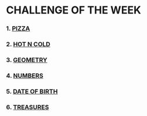 # CHALLENGE OF THE WEEK
### 1. [PIZZA](https://github.com/Carl0sss/core-code-from-scratch-readme/blob/main/WEEK%20CHALLENGES/WEEK%201/PIZZA)
### 2. [HOT N COLD](https://github.com/Carl0sss/core-code-from-scratch-readme/blob/main/WEEK%20CHALLENGES/WEEK%201/PIZZA)
### 3. [GEOMETRY](https://github.com/Carl0sss/core-code-from-scratch-readme/blob/main/WEEK%20CHALLENGES/WEEK%201/PIZZA)
### 4. [NUMBERS](https://github.com/Carl0sss/core-code-from-scratch-readme/blob/main/WEEK%20CHALLENGES/WEEK%201/PIZZA)
### 5. [DATE OF BIRTH](https://github.com/Carl0sss/core-code-from-scratch-readme/blob/main/WEEK%20CHALLENGES/WEEK%201/PIZZA)
### 6. [TREASURES](https://github.com/Carl0sss/core-code-from-scratch-readme/blob/main/WEEK%20CHALLENGES/WEEK%201/PIZZA)

